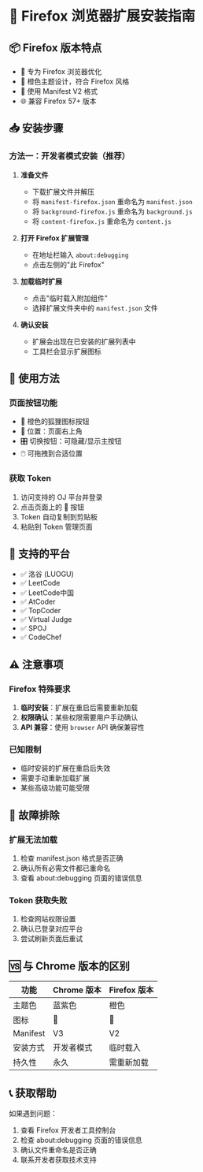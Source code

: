 # 🦊 Firefox 浏览器扩展安装指南

## 📦 Firefox 版本特点

- 🦊 专为 Firefox 浏览器优化
- 🔶 橙色主题设计，符合 Firefox 风格
- 🔧 使用 Manifest V2 格式
- 🌐 兼容 Firefox 57+ 版本

## 📥 安装步骤

### 方法一：开发者模式安装（推荐）

1. **准备文件**
   - 下载扩展文件并解压
   - 将 `manifest-firefox.json` 重命名为 `manifest.json`
   - 将 `background-firefox.js` 重命名为 `background.js`
   - 将 `content-firefox.js` 重命名为 `content.js`

2. **打开 Firefox 扩展管理**
   - 在地址栏输入 `about:debugging`
   - 点击左侧的"此 Firefox"

3. **加载临时扩展**
   - 点击"临时载入附加组件"
   - 选择扩展文件夹中的 `manifest.json` 文件

4. **确认安装**
   - 扩展会出现在已安装的扩展列表中
   - 工具栏会显示扩展图标

## 🎯 使用方法

### 页面按钮功能
- 🦊 橙色的狐狸图标按钮
- 📍 位置：页面右上角
- 🎛️ 切换按钮：可隐藏/显示主按钮
- 🖱️ 可拖拽到合适位置

### 获取 Token
1. 访问支持的 OJ 平台并登录
2. 点击页面上的 🦊 按钮
3. Token 自动复制到剪贴板
4. 粘贴到 Token 管理页面

## 🌟 支持的平台

- ✅ 洛谷 (LUOGU)
- ✅ LeetCode
- ✅ LeetCode中国
- ✅ AtCoder
- ✅ TopCoder
- ✅ Virtual Judge
- ✅ SPOJ
- ✅ CodeChef

## ⚠️ 注意事项

### Firefox 特殊要求
1. **临时安装**：扩展在重启后需要重新加载
2. **权限确认**：某些权限需要用户手动确认
3. **API 兼容**：使用 `browser` API 确保兼容性

### 已知限制
- 临时安装的扩展在重启后失效
- 需要手动重新加载扩展
- 某些高级功能可能受限

## 🔧 故障排除

### 扩展无法加载
1. 检查 manifest.json 格式是否正确
2. 确认所有必需文件都已重命名
3. 查看 about:debugging 页面的错误信息

### Token 获取失败
1. 检查网站权限设置
2. 确认已登录对应平台
3. 尝试刷新页面后重试

## 🆚 与 Chrome 版本的区别

| 功能 | Chrome 版本 | Firefox 版本 |
|------|-------------|--------------|
| 主题色 | 蓝紫色 | 橙色 |
| 图标 | 🔑 | 🦊 |
| Manifest | V3 | V2 |
| 安装方式 | 开发者模式 | 临时载入 |
| 持久性 | 永久 | 需重新加载 |

## 📞 获取帮助

如果遇到问题：
1. 查看 Firefox 开发者工具控制台
2. 检查 about:debugging 页面的错误信息
3. 确认文件重命名是否正确
4. 联系开发者获取技术支持

